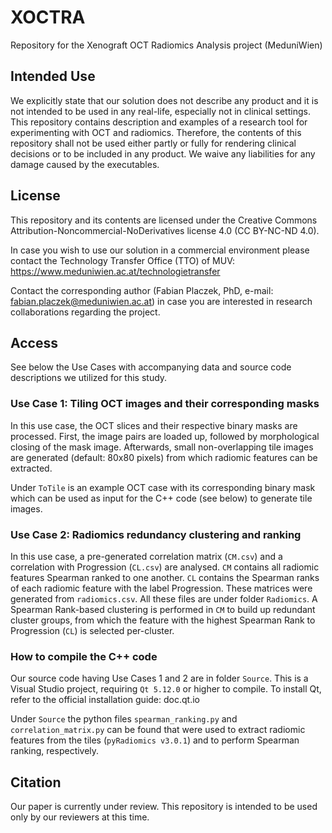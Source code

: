# XOCTRA
Repository for the Xenograft OCT Radiomics Analysis project (MeduniWien)

## Intended Use
We explicitly state that our solution does not describe any product and it is not intended to be used in any real-life, especially not in clinical settings. This repository contains description and examples of a research tool for experimenting with OCT and radiomics. Therefore, the contents of this repository shall not be used either partly or fully for rendering clinical decisions or to be included in any product. We waive any liabilities for any damage caused by the executables.

## License
This repository and its contents are licensed under the Creative Commons Attribution-Noncommercial-NoDerivatives license 4.0 (CC BY-NC-ND 4.0).

In case you wish to use our solution in a commercial environment please contact the Technology Transfer Office (TTO) of MUV: https://www.meduniwien.ac.at/technologietransfer

Contact the corresponding author (Fabian Placzek, PhD, e-mail: fabian.placzek@meduniwien.ac.at) in case you are interested in research collaborations regarding the project.

## Access
See below the Use Cases with accompanying data and source code descriptions we utilized for this study.

### Use Case 1: Tiling OCT images and their corresponding masks
In this use case, the OCT slices and their respective binary masks are processed. First, the image pairs are loaded up, followed by morphological closing of the mask image. Afterwards, small non-overlapping tile images are generated (default: 80x80 pixels) from which radiomic features can be extracted.

Under ```ToTile``` is an example OCT case with its corresponding binary mask which can be used as input for the C++ code (see below) to generate tile images.

### Use Case 2: Radiomics redundancy clustering and ranking
In this use case, a pre-generated correlation matrix (```CM.csv```) and a correlation with Progression (```CL.csv```) are analysed. ```CM``` contains all radiomic features Spearman ranked to one another. ```CL``` contains the Spearman ranks of each radiomic feature with the label Progression. These matrices were generated from ```radiomics.csv```. All these files are under folder ```Radiomics```. A Spearman Rank-based clustering is performed in ```CM``` to build up redundant cluster groups, from which the feature with the highest Spearman Rank to Progression (```CL```) is selected per-cluster.

### How to compile the C++ code
Our source code having Use Cases 1 and 2 are in folder ```Source```. This is a Visual Studio project, requiring ```Qt 5.12.0``` or higher to compile. To install Qt, refer to the official installation guide: doc.qt.io

Under ```Source``` the python files ```spearman_ranking.py``` and ```correlation_matrix.py``` can be found that were used to extract radiomic features from the tiles (```pyRadiomics v3.0.1```) and to perform Spearman ranking, respectively.


## Citation
Our paper is currently under review. This repository is intended to be used only by our reviewers at this time.
